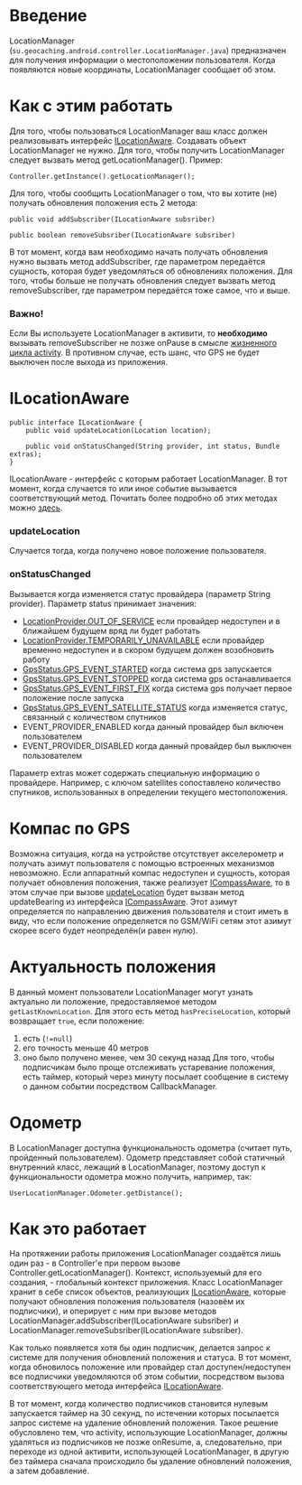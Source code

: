 # Введение #

LocationManager (`su.geocaching.android.controller.LocationManager.java`) предназначен для получения информации о местоположении пользователя. Когда появляются новые координаты, LocationManager сообщает об этом.


# Как с этим работать #

Для того, чтобы пользоваться LocationManager ваш класс должен реализовывать интерфейс [ILocationAware](LocationManager#ILocationAware.md).
Создавать объект LocationManager не нужно. Для того, чтобы получить LocationManager следует вызвать метод getLocationManager(). Пример:

```
Controller.getInstance().getLocationManager();
```

Для того, чтобы сообщить LocationManager о том, что вы хотите (не) получать обновления положения есть 2 метода:

```
public void addSubscriber(ILocationAware subsriber)

public boolean removeSubsriber(ILocationAware subsriber)
```

В тот момент, когда вам необходимо начать получать обновления нужно вызвать метод addSubscriber, где параметром передаётся сущность, которая будет уведомляться об обновлениях положения.
Для того, чтобы больше не получать обновления следует вызвать метод removeSubscriber, где параметром передаётся тоже самое, что и выше.
### Важно! ###
Если Вы используете LocationManager в активити, то **необходимо** вызывать removeSubscriber не позже onPause в смысле [жизненного цикла activity](http://developer.android.com/reference/android/app/Activity.html#ActivityLifecycle). В противном случае, есть шанс, что GPS не будет выключен после выхода из приложения.

# ILocationAware #
```
public interface ILocationAware {
    public void updateLocation(Location location);

    public void onStatusChanged(String provider, int status, Bundle extras);
}
```
ILocationAware - интерфейс с которым работает LocationManager. В тот момент, когда случается то или иное событие вызывается соответствующий метод. Почитать более подробно об этих методах можно [здесь](http://developer.android.com/reference/android/location/LocationListener.html).

### updateLocation ###
Случается тогда, когда получено новое положение пользователя.

### onStatusChanged ###
Вызывается когда изменяется статус провайдера (параметр String provider). Параметр status принимает значения:
  * [LocationProvider.OUT\_OF\_SERVICE](http://developer.android.com/reference/android/location/LocationProvider.html#OUT_OF_SERVICE) если провайдер недоступен и в ближайшем будущем вряд ли будет работать
  * [LocationProvider.TEMPORARILY\_UNAVAILABLE](http://developer.android.com/reference/android/location/LocationProvider.html#TEMPORARILY_UNAVAILABLE) если провайдер временно недоступен и в скором будущем должен возобновить работу
  * [GpsStatus.GPS\_EVENT\_STARTED](http://developer.android.com/reference/android/location/GpsStatus.html#GPS_EVENT_STARTED) когда система gps запускается
  * [GpsStatus.GPS\_EVENT\_STOPPED](http://developer.android.com/reference/android/location/GpsStatus.html#GPS_EVENT_STOPPED) когда система gps останавливается
  * [GpsStatus.GPS\_EVENT\_FIRST\_FIX](http://developer.android.com/reference/android/location/GpsStatus.html#GPS_EVENT_FIRST_FIX) когда система gps получает первое положение после запуска
  * [GpsStatus.GPS\_EVENT\_SATELLITE\_STATUS](http://developer.android.com/reference/android/location/GpsStatus.html#GPS_EVENT_SATELLITE_STATUS) когда изменяется статус, связанный с количеством спутников
  * EVENT\_PROVIDER\_ENABLED когда данный провайдер был включен пользователем
  * EVENT\_PROVIDER\_DISABLED когда данный провайдер был выключен пользователем

Параметр extras может содержать специальную информацию о провайдере. Например, с ключом satellites сопоставлено количество спутников, использованных в определении текущего местоположения.

# Компас по GPS #
Возможна ситуация, когда на устройстве отсутствует акселерометр и получать азимут пользователя с помощью встроенных механизмов невозможно. Если аппаратный компас недоступен и сущность, которая получает обновления положения, также реализует [ICompassAware](CompassManager#ICompassAware.md), то в этом случае при вызове [updateLocation](LocationManager#updateLocation.md) будет вызван метод updateBearing из интерфейса [ICompassAware](CompassManager#ICompassAware.md). Этот азимут определяется по направлению движения пользователя и стоит иметь в виду, что если положение определяется по GSM/WiFi сетям этот азимут скорее всего будет неопределён(и равен нулю).

# Актуальность положения #
В данный момент пользователи LocationManager могут узнать актуально ли положение, предоставляемое методом `getLastKnownLocation`. Для этого есть метод `hasPreciseLocation`, который возвращает `true`, если положение:
  1. есть (`!=null`)
  1. его точность меньше 40 метров
  1. оно было получено менее, чем 30 секунд назад
Для того, чтобы подписчикам было проще отслеживать устаревание положения, есть таймер, который через минуту посылает сообщение в систему о данном событии посредством CallbackManager.

# Одометр #
В LocationManager доступна функциональность одометра (считает путь, пройденный пользователем). Одометр представляет собой статичный внутренний класс, лежащий в LocationManager, поэтому доступ к функциональности одометра можно получить, например, так:
```
UserLocationManager.Odometer.getDistance();
```

# Как это работает #
На протяжении работы приложения LocationManager создаётся лишь один раз - в Controller'е при первом вызове Controller.getLocationManager(). Контекст, используемый для его создания, - глобальный контекст приложения. Класс LocationManager хранит в себе список объектов, реализующих [ILocationAware](LocationManager#ILocationAware.md), которые получают обновления положения пользователя (назовём их подписчики), и оперирует с ним при вызове методов LocationManager.addSubscriber(ILocationAware subsriber) и LocationManager.removeSubsriber(ILocationAware subsriber).

Как только появляется хотя бы один подписчик, делается запрос к системе для получения обновлений положения и статуса. В тот момент, когда обновилось положение или провайдер стал доступен/недоступен все подписчики уведомляются об этом событии, посредством вызова соответствующего метода интерфейса [ILocationAware](LocationManager#ILocationAware.md).

В тот момент, когда количество подписчиков становится нулевым запускается таймер на 30 секунд, по истечении которых посылается запрос системе на удаление обновлений положения. Такое решение обусловлено тем, что activity, использующие LocationManager, должны удаляться из подписчиков не позже onResume, а, следовательно, при переходе из одной активити, использующей LocationManager, в другую без таймера сначала происходило бы удаление обновлений положения, а затем добавление.
